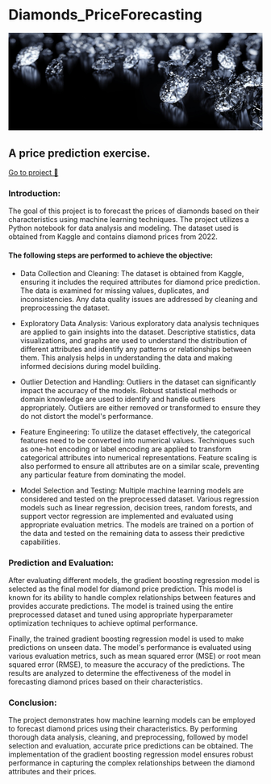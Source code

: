 # Diamonds_PriceForecasting

![portada](https://github.com/imalanz/Diamonds_PriceForecasting/blob/main/images/portada.jpg?raw=true)

## A price prediction exercise.
[Go to project 💎](https://github.com/imalanz/Diamonds_PriceForecasting/blob/main/diamond.ipynb)
### Introduction:
The goal of this project is to forecast the prices of diamonds based on their characteristics using machine learning techniques. The project utilizes a Python notebook for data analysis and modeling. The dataset used is obtained from Kaggle and contains diamond prices from 2022. 

#### The following steps are performed to achieve the objective:

- Data Collection and Cleaning:
    The dataset is obtained from Kaggle, ensuring it includes the required attributes for diamond price prediction. The data is examined for missing values, duplicates, and inconsistencies. Any data quality issues are addressed by cleaning and preprocessing the dataset.

- Exploratory Data Analysis:
    Various exploratory data analysis techniques are applied to gain insights into the dataset. Descriptive statistics, data visualizations, and graphs are used to understand the distribution of different attributes and identify any patterns or relationships between them. This analysis helps in understanding the data and making informed decisions during model building.

- Outlier Detection and Handling:
    Outliers in the dataset can significantly impact the accuracy of the models. Robust statistical methods or domain knowledge are used to identify and handle outliers appropriately. Outliers are either removed or transformed to ensure they do not distort the model's performance.

- Feature Engineering:
    To utilize the dataset effectively, the categorical features need to be converted into numerical values. Techniques such as one-hot encoding or label encoding are applied to transform categorical attributes into numerical representations. Feature scaling is also performed to ensure all attributes are on a similar scale, preventing any particular feature from dominating the model.

- Model Selection and Testing:
    Multiple machine learning models are considered and tested on the preprocessed dataset. Various regression models such as linear regression, decision trees, random forests, and support vector regression are implemented and evaluated using appropriate evaluation metrics. The models are trained on a portion of the data and tested on the remaining data to assess their predictive capabilities.


### Prediction and Evaluation:
After evaluating different models, the gradient boosting regression model is selected as the final model for diamond price prediction. This model is known for its ability to handle complex relationships between features and provides accurate predictions. The model is trained using the entire preprocessed dataset and tuned using appropriate hyperparameter optimization techniques to achieve optimal performance.

Finally, the trained gradient boosting regression model is used to make predictions on unseen data. The model's performance is evaluated using various evaluation metrics, such as mean squared error (MSE) or root mean squared error (RMSE), to measure the accuracy of the predictions. The results are analyzed to determine the effectiveness of the model in forecasting diamond prices based on their characteristics.

### Conclusion:
The project demonstrates how machine learning models can be employed to forecast diamond prices using their characteristics. By performing thorough data analysis, cleaning, and preprocessing, followed by model selection and evaluation, accurate price predictions can be obtained. The implementation of the gradient boosting regression model ensures robust performance in capturing the complex relationships between the diamond attributes and their prices.